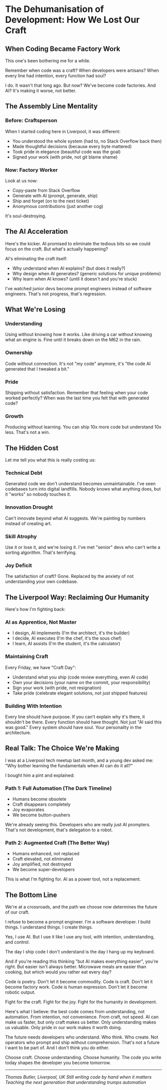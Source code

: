 # The Dehumanisation of Development: How We Lost Our Craft

## When Coding Became Factory Work

This one's been bothering me for a while.

Remember when code was a craft? When developers were artisans? When every line had intention, every function had soul?

I do. It wasn't that long ago. But now? We've become code factories. And AI? It's making it worse, not better.

## The Assembly Line Mentality

### Before: Craftsperson

When I started coding here in Liverpool, it was different:
- You understood the whole system (had to, no Stack Overflow back then)
- Made thoughtful decisions (because every byte mattered)
- Took pride in elegance (beautiful code was the goal)
- Signed your work (with pride, not git blame shame)

### Now: Factory Worker

Look at us now:
- Copy-paste from Stack Overflow
- Generate with AI (prompt, generate, ship)
- Ship and forget (on to the next ticket)
- Anonymous contributions (just another cog)

It's soul-destroying.

## The AI Acceleration

Here's the kicker. AI promised to eliminate the tedious bits so we could focus on the craft. But what's actually happening?

AI's eliminating the craft itself:
- Why understand when AI explains? (but does it really?)
- Why design when AI generates? (generic solutions for unique problems)
- Why learn when AI knows? (until it doesn't and you're stuck)

I've watched junior devs become prompt engineers instead of software engineers. That's not progress, that's regression.

## What We're Losing

### Understanding
Using without knowing how it works. Like driving a car without knowing what an engine is. Fine until it breaks down on the M62 in the rain.

### Ownership
Code without connection. It's not "my code" anymore, it's "the code AI generated that I tweaked a bit."

### Pride
Shipping without satisfaction. Remember that feeling when your code worked perfectly? When was the last time you felt that with generated code?

### Growth
Producing without learning. You can ship 10x more code but understand 10x less. That's not a win.

## The Hidden Cost

Let me tell you what this is really costing us:

### Technical Debt
Generated code we don't understand becomes unmaintainable. I've seen codebases turn into digital landfills. Nobody knows what anything does, but it "works" so nobody touches it.

### Innovation Drought
Can't innovate beyond what AI suggests. We're painting by numbers instead of creating art.

### Skill Atrophy
Use it or lose it, and we're losing it. I've met "senior" devs who can't write a sorting algorithm. That's terrifying.

### Joy Deficit
The satisfaction of craft? Gone. Replaced by the anxiety of not understanding your own codebase.

## The Liverpool Way: Reclaiming Our Humanity

Here's how I'm fighting back:

### AI as Apprentice, Not Master
- I design, AI implements (I'm the architect, it's the builder)
- I decide, AI executes (I'm the chef, it's the sous chef)
- I learn, AI assists (I'm the student, it's the calculator)

### Maintaining Craft
Every Friday, we have "Craft Day":
- Understand what you ship (code review everything, even AI code)
- Own your decisions (your name on the commit, your responsibility)
- Sign your work (with pride, not resignation)
- Take pride (celebrate elegant solutions, not just shipped features)

### Building With Intention
Every line should have purpose. If you can't explain why it's there, it shouldn't be there.
Every function should have thought. Not just "AI said this was good."
Every system should have soul. Your personality in the architecture.

## Real Talk: The Choice We're Making

I was at a Liverpool tech meetup last month, and a young dev asked me: "Why bother learning the fundamentals when AI can do it all?"

I bought him a pint and explained:

### Path 1: Full Automation (The Dark Timeline)
- Humans become obsolete
- Craft disappears completely
- Joy evaporates
- We become button-pushers

We're already seeing this. Developers who are really just AI prompters. That's not development, that's delegation to a robot.

### Path 2: Augmented Craft (The Better Way)
- Humans enhanced, not replaced
- Craft elevated, not eliminated
- Joy amplified, not destroyed
- We become super-developers

This is what I'm fighting for. AI as a power tool, not a replacement.

## The Bottom Line

We're at a crossroads, and the path we choose now determines the future of our craft.

I refuse to become a prompt engineer. I'm a software developer. I build things. I understand things. I create things.

Yes, I use AI. But I use it like I use any tool, with intention, understanding, and control.

The day I ship code I don't understand is the day I hang up my keyboard.

And if you're reading this thinking "but AI makes everything easier", you're right. But easier isn't always better. Microwave meals are easier than cooking, but which would you rather eat every day?

Code is poetry. Don't let it become commodity.
Code is craft. Don't let it become factory work.
Code is human expression. Don't let it become robotic output.

Fight for the craft. Fight for the joy. Fight for the humanity in development.

Here's what I believe: the best code comes from understanding, not automation. From intention, not convenience. From craft, not speed. AI can make us faster, but only craft makes us better. Only understanding makes us valuable. Only pride in our work makes it worth doing.

The future needs developers who understand. Who think. Who create. Not operators who prompt and ship without comprehension. That's not a future I want to be part of. And I don't think you do either.

Choose craft. Choose understanding. Choose humanity. The code you write today shapes the developer you become tomorrow.

---

*Thomas Butler, Liverpool, UK*
*Still writing code by hand when it matters*
*Teaching the next generation that understanding trumps automation*
